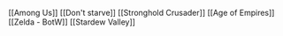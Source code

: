 [[Among Us]]
[[Don't starve]]
[[Stronghold Crusader]]
[[Age of Empires]]
[[Zelda - BotW]]
[[Stardew Valley]]